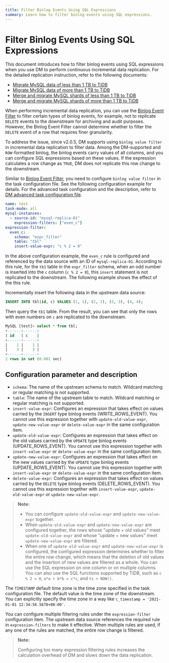 ```yaml
---
title: Filter Binlog Events Using SQL Expressions
summary: Learn how to filter binlog events using SQL expressions.
---
```


# Filter Binlog Events Using SQL Expressions

This document introduces how to filter binlog events using SQL expressions when you use DM to perform continuous incremental data replication. For the detailed replication instruction, refer to the following documents:

- [Migrate MySQL data of less than 1 TB to TiDB](/data-migration/migrate-mysql-tidb-less-tb.md)
- [Migrate MySQL data of more than 1 TB to TiDB](/data-migration/migrate-mysql-tidb-above-tb.md)
- [Merge and migrate MySQL shards of less than 1 TB to TiDB](/data-migration/migrate-shared-mysql-tidb-less-tb.md)
- [Merge and migrate MySQL shards of more than 1 TB to TiDB](/data-migration/migrate-shared-mysql-tidb-above-tb.md)

When performing incremental data replication, you can use the [Binlog Event Filter](/data-migration/migrate-with-binlog-event-filter.md) to filter certain types of binlog events, for example, not to replicate `DELETE` events to the downstream for archiving and audit purposes. However, the Binlog Event Filter cannot determine whether to filter the `DELETE` event of a row that requires finer granularity.

To address the issue, since v2.0.5, DM supports using `binlog value filter` in incremental data replication to filter data. Among the DM-supported and `ROW`-formatted binlog, the binlog events carry values of all columns, and you can configure SQL expressions based on these values. If the expression calculates a row change as `TRUE`, DM does not replicate this row change to the downstream.

Similar to [Binlog Event Filter](/data-migration/migrate-with-binlog-event-filter.md), you need to configure `binlog value filter` in the task configuration file. See the following configuration example for details. For the advanced task configuration and the description, refer to [DM advanced task configuration file](https://docs.pingcap.com/tidb-data-migration/stable/task-configuration-file-full#task-configuration-file-template-advanced).

```yaml
name: test
task-mode: all
mysql-instances:
  - source-id: "mysql-replica-01"
    expression-filters: ["even_c"]
expression-filter:
  even_c:
    schema: "expr_filter"
    table: "tbl"
    insert-value-expr: "c % 2 = 0"
```

In the above configuration example, the `even_c` rule is configured and referenced by the data source with an ID of `mysql-replica-01`. According to this rule, for the `tb1` table in the `expr_filter` schema, when an odd number is inserted into the `c` column (`c % 2 = 0`), this `insert` statement is not replicated to the downstream. The following example shows the effect of the this rule.

Incrementally insert the following data in the upstream data source:

```sql
INSERT INTO tbl(id, c) VALUES (1, 1), (2, 2), (3, 3), (4, 4);
```

Then query the `tb1` table. From the result, you can see that only the rows with even numbers on `c` are replicated to the downstream.

```sql
MySQL [test]> select * from tbl;
+------+------+
| id   | c    |
+------+------+
|    1 |    1 |
|    3 |    3 |
+------+------+
2 rows in set (0.001 sec)
```

## Configuration parameter and description

- `schema`: The name of the upstream schema to match. Wildcard matching or regular matching is not supported.
- `table`: The name of the upstream table to match. Wildcard matching or regular matching is not supported.
- `insert-value-expr`: Configures an expression that takes effect on values carried by the `INSERT` type binlog events (WRITE_ROWS_EVENT). You cannot use this expression together with `update-old-value-expr`, `update-new-value-expr` or `delete-value-expr` in the same configuration item.
- `update-old-value-expr`: Configures an expression that takes effect on the old values carried by the `UPDATE` type binlog events (UPDATE_ROWS_EVENT). You cannot use this expression together with `insert-value-expr` or `delete-value-expr` in the same configuration item.
- `update-new-value-expr`: Configures an expression that takes effect on the new values carried by the `UPDATE` type binlog events (UPDATE_ROWS_EVENT). You cannot use this expression together with `insert-value-expr` or `delete-value-expr` in the same configuration item.
- `delete-value-expr`: Configures an expression that takes effect on values carried by the `DELETE` type binlog events (DELETE_ROWS_EVENT). You cannot use this expression together with `insert-value-expr`, `update-old-value-expr` or `update-new-value-expr`.

> **Note:**
>
> - You can configure `update-old-value-expr` and `update-new-value-expr` together.
> - When `update-old-value-expr` and `update-new-value-expr` are configured together, the rows whose "update + old values" meet `update-old-value-expr` and whose "update + new values" meet `update-new-value-expr` are filtered.
> - When one of `update-old-value-expr` and `update-new-value-expr` is configured, the configured expression determines whether to filter the entire row change, which means that the deletion of old values and the insertion of new values are filtered as a whole. You can use the SQL expression on one column or on multiple columns. You can also use the SQL functions supported by TiDB, such as `c % 2 = 0`, `a*a + b*b = c*c`, and `ts > NOW()`.

The `TIMESTAMP` default time zone is the time zone specified in the task configuration file. The default value is the time zone of the downstream. You can explicitly specify the time zone in a way like `c_timestamp = '2021-01-01 12:34:56.5678+08:00'`.

You can configure multiple filtering rules under the `expression-filter` configuration item. The upstream data source references the required rule in `expression-filters` to make it effective. When multiple rules are used, if any one of the rules are matched, the entire row change is filtered.

> **Note:**
>
> Configuring too many expression filtering rules increases the calculation overhead of DM and slows down the data replication.
